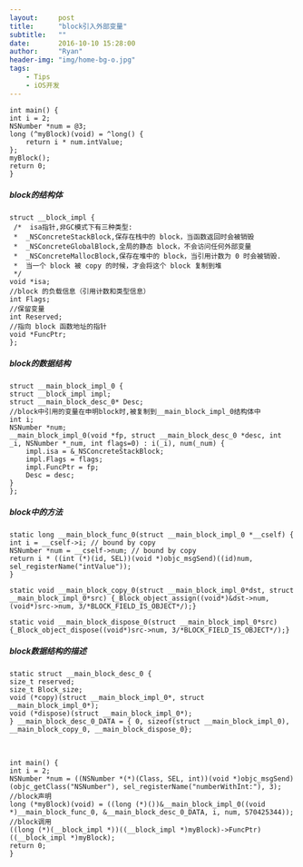 ```yaml
---
layout:     post
title:      "block引入外部变量"
subtitle:   ""
date:       2016-10-10 15:28:00
author:     "Ryan"
header-img: "img/home-bg-o.jpg"
tags:
    - Tips
    - iOS开发
---
```


	int main() {
    int i = 2;
   	NSNumber *num = @3;
    long (^myBlock)(void) = ^long() {
        return i * num.intValue;
    };
    myBlock();
    return 0;
	}
	
##### block的结构体

	struct __block_impl {
     /*  isa指针,非GC模式下有三种类型:
     *  _NSConcreteStackBlock,保存在栈中的 block，当函数返回时会被销毁
     *  _NSConcreteGlobalBlock,全局的静态 block，不会访问任何外部变量
     *  _NSConcreteMallocBlock,保存在堆中的 block，当引用计数为 0 时会被销毁.
     *  当一个 block 被 copy 的时候，才会将这个 block 复制到堆
     */
  	void *isa;
  	//block 的负载信息（引用计数和类型信息）
  	int Flags;
   	//保留变量
  	int Reserved;
   	//指向 block 函数地址的指针
  	void *FuncPtr;
	};

#####  block的数据结构

	struct __main_block_impl_0 {
    struct __block_impl impl;
    struct __main_block_desc_0* Desc;
    //block中引用的变量在申明block时,被复制到__main_block_impl_0结构体中
    int i;
    NSNumber *num;
    __main_block_impl_0(void *fp, struct __main_block_desc_0 *desc, int _i, NSNumber *_num, int flags=0) : i(_i), num(_num) {
        impl.isa = &_NSConcreteStackBlock;
        impl.Flags = flags;
        impl.FuncPtr = fp;
        Desc = desc;
    }
	};

##### block中的方法

	static long __main_block_func_0(struct __main_block_impl_0 *__cself) {
    int i = __cself->i; // bound by copy
    NSNumber *num = __cself->num; // bound by copy
    return i * ((int (*)(id, SEL))(void *)objc_msgSend)((id)num, 	sel_registerName("intValue"));
	}

	static void __main_block_copy_0(struct __main_block_impl_0*dst, struct __main_block_impl_0*src) {_Block_object_assign((void*)&dst->num, (void*)src->num, 3/*BLOCK_FIELD_IS_OBJECT*/);}

	static void __main_block_dispose_0(struct __main_block_impl_0*src) {_Block_object_dispose((void*)src->num, 3/*BLOCK_FIELD_IS_OBJECT*/);}

##### block数据结构的描述
	static struct __main_block_desc_0 {
    size_t reserved;
    size_t Block_size;
    void (*copy)(struct __main_block_impl_0*, struct __main_block_impl_0*);
    void (*dispose)(struct __main_block_impl_0*);
	} __main_block_desc_0_DATA = { 0, sizeof(struct __main_block_impl_0), __main_block_copy_0, __main_block_dispose_0};

&emsp;

	int main() {
    int i = 2;
    NSNumber *num = ((NSNumber *(*)(Class, SEL, int))(void *)objc_msgSend)(objc_getClass("NSNumber"), sel_registerName("numberWithInt:"), 3);
    //block声明
    long (*myBlock)(void) = ((long (*)())&__main_block_impl_0((void *)__main_block_func_0, &__main_block_desc_0_DATA, i, num, 570425344));
    //block调用
    ((long (*)(__block_impl *))((__block_impl *)myBlock)->FuncPtr)((__block_impl *)myBlock);
    return 0;
	}